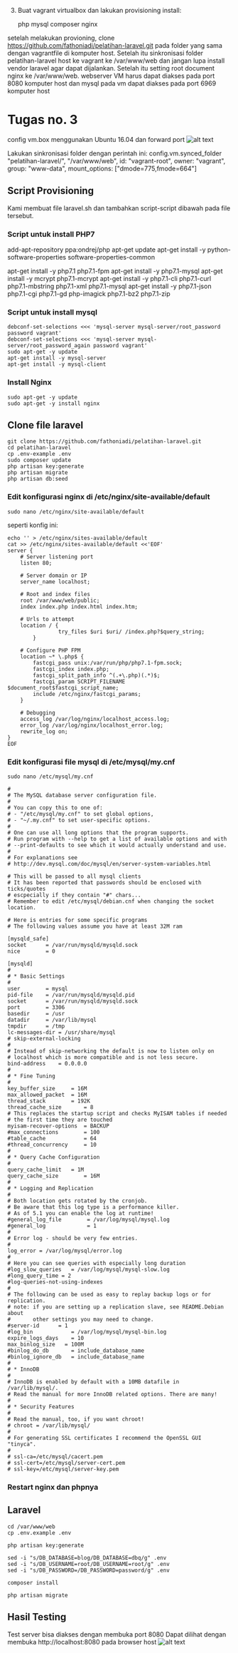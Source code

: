 3. Buat vagrant virtualbox dan lakukan provisioning install:

    php
    mysql
    composer
    nginx

setelah melakukan provioning, clone https://github.com/fathoniadi/pelatihan-laravel.git pada folder yang sama dengan vagrantfile di komputer host. Setelah itu sinkronisasi folder pelatihan-laravel host ke vagrant ke /var/www/web dan jangan lupa install vendor laravel agar dapat dijalankan. Setelah itu setting root document nginx ke /var/www/web. webserver VM harus dapat diakses pada port 8080 komputer host dan mysql pada vm dapat diakses pada port 6969 komputer host

# Tugas no. 3
config vm.box menggunakan Ubuntu 16.04
dan forward port
![alt text](https://github.com/ariya01/Cloud/blob/master/no.3/nomer41.png)

Lakukan sinkronisasi folder
dengan perintah ini:
config.vm.synced_folder "pelatihan-laravel/", "/var/www/web", id: "vagrant-root",
    owner: "vagrant",
    group: "www-data",
    mount_options: ["dmode=775,fmode=664"]


## Script Provisioning
Kami membuat file laravel.sh dan tambahkan script-script dibawah pada file tersebut.

### Script untuk install PHP7
add-apt-repository ppa:ondrej/php
apt-get update
apt-get install -y python-software-properties software-properties-common

apt-get install -y php7.1 php7.1-fpm
apt-get install -y php7.1-mysql
apt-get install -y mcrypt php7.1-mcrypt
apt-get install -y php7.1-cli php7.1-curl php7.1-mbstring php7.1-xml php7.1-mysql
apt-get install -y php7.1-json php7.1-cgi php7.1-gd php-imagick php7.1-bz2 php7.1-zip

### Script untuk install mysql
```
debconf-set-selections <<< 'mysql-server mysql-server/root_password password vagrant'
debconf-set-selections <<< 'mysql-server mysql-server/root_password_again password vagrant'
sudo apt-get -y update
apt-get install -y mysql-server
apt-get install -y mysql-client
```

### Install Nginx
```
sudo apt-get -y update
sudo apt-get -y install nginx
```
## Clone file laravel
```
git clone https://github.com/fathoniadi/pelatihan-laravel.git
cd pelatihan-laravel
cp .env-example .env
sudo composer update
php artisan key:generate
php artisan migrate
php artisan db:seed
```

### Edit konfigurasi nginx di /etc/nginx/site-available/default
```
sudo nano /etc/nginx/site-available/default
```
seperti konfig ini:
```
echo '' > /etc/nginx/sites-available/default
cat >> /etc/nginx/sites-available/default <<'EOF'
server {
	# Server listening port
	listen 80;

	# Server domain or IP
	server_name localhost;

	# Root and index files
	root /var/www/web/public;
	index index.php index.html index.htm;	

	# Urls to attempt
	location / {
                try_files $uri $uri/ /index.php?$query_string;
        }

	# Configure PHP FPM
	location ~* \.php$ {
		fastcgi_pass unix:/var/run/php/php7.1-fpm.sock;
		fastcgi_index index.php;
		fastcgi_split_path_info ^(.+\.php)(.*)$;
		fastcgi_param SCRIPT_FILENAME $document_root$fastcgi_script_name;
		include /etc/nginx/fastcgi_params;
	}

	# Debugging
	access_log /var/log/nginx/localhost_access.log;
	error_log /var/log/nginx/localhost_error.log;
	rewrite_log on;
}
EOF

```

### Edit konfigurasi file mysql di /etc/mysql/my.cnf
```
sudo nano /etc/mysql/my.cnf
```
```
#
# The MySQL database server configuration file.
#
# You can copy this to one of:
# - "/etc/mysql/my.cnf" to set global options,
# - "~/.my.cnf" to set user-specific options.
# 
# One can use all long options that the program supports.
# Run program with --help to get a list of available options and with
# --print-defaults to see which it would actually understand and use.
#
# For explanations see
# http://dev.mysql.com/doc/mysql/en/server-system-variables.html

# This will be passed to all mysql clients
# It has been reported that passwords should be enclosed with ticks/quotes
# escpecially if they contain "#" chars...
# Remember to edit /etc/mysql/debian.cnf when changing the socket location.

# Here is entries for some specific programs
# The following values assume you have at least 32M ram

[mysqld_safe]
socket		= /var/run/mysqld/mysqld.sock
nice		= 0

[mysqld]
#
# * Basic Settings
#
user		= mysql
pid-file	= /var/run/mysqld/mysqld.pid
socket		= /var/run/mysqld/mysqld.sock
port		= 3306
basedir		= /usr
datadir		= /var/lib/mysql
tmpdir		= /tmp
lc-messages-dir	= /usr/share/mysql
# skip-external-locking
#
# Instead of skip-networking the default is now to listen only on
# localhost which is more compatible and is not less secure.
bind-address	= 0.0.0.0
#
# * Fine Tuning
#
key_buffer_size		= 16M
max_allowed_packet	= 16M
thread_stack		= 192K
thread_cache_size       = 8
# This replaces the startup script and checks MyISAM tables if needed
# the first time they are touched
myisam-recover-options  = BACKUP
#max_connections        = 100
#table_cache            = 64
#thread_concurrency     = 10
#
# * Query Cache Configuration
#
query_cache_limit	= 1M
query_cache_size        = 16M
#
# * Logging and Replication
#
# Both location gets rotated by the cronjob.
# Be aware that this log type is a performance killer.
# As of 5.1 you can enable the log at runtime!
#general_log_file        = /var/log/mysql/mysql.log
#general_log             = 1
#
# Error log - should be very few entries.
#
log_error = /var/log/mysql/error.log
#
# Here you can see queries with especially long duration
#log_slow_queries	= /var/log/mysql/mysql-slow.log
#long_query_time = 2
#log-queries-not-using-indexes
#
# The following can be used as easy to replay backup logs or for replication.
# note: if you are setting up a replication slave, see README.Debian about
#       other settings you may need to change.
#server-id		= 1
#log_bin			= /var/log/mysql/mysql-bin.log
expire_logs_days	= 10
max_binlog_size   = 100M
#binlog_do_db		= include_database_name
#binlog_ignore_db	= include_database_name
#
# * InnoDB
#
# InnoDB is enabled by default with a 10MB datafile in /var/lib/mysql/.
# Read the manual for more InnoDB related options. There are many!
#
# * Security Features
#
# Read the manual, too, if you want chroot!
# chroot = /var/lib/mysql/
#
# For generating SSL certificates I recommend the OpenSSL GUI "tinyca".
#
# ssl-ca=/etc/mysql/cacert.pem
# ssl-cert=/etc/mysql/server-cert.pem
# ssl-key=/etc/mysql/server-key.pem
```

### Restart nginx dan phpnya

## Laravel

```
cd /var/www/web
cp .env.example .env

php artisan key:generate

sed -i "s/DB_DATABASE=blog/DB_DATABASE=dbq/g" .env
sed -i "s/DB_USERNAME=root/DB_USERNAME=root/g" .env
sed -i "s/DB_PASSWORD=/DB_PASSWORD=password/g" .env

composer install

php artisan migrate

```

## Hasil Testing

Test server bisa diakses dengan membuka port 8080 
Dapat dilihat dengan membuka http://localhost:8080 pada browser host
![alt text](https://github.com/ariya01/Cloud/blob/master/no.3/nomer4.png)





